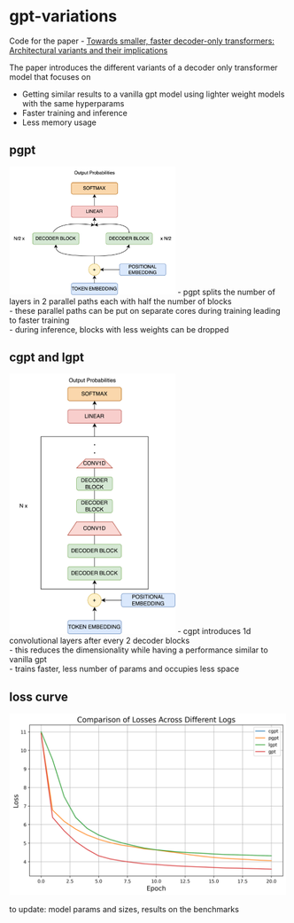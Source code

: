 # gpt-variations
Code for the paper - [Towards smaller, faster decoder-only transformers: Architectural variants and their implications](https://arxiv.org/abs/2404.14462#:~:text=22%20Apr%202024%5D-,Towards%20smallers%2C%20faster%20decoder%2Donly%20transformers%3A,Architectural%20variants%20and%20their%20implications&text=Research%20on%20Large%20Language%20Models,only%20variations%20in%20%5B2%5D.)

The paper introduces the different variants of a decoder only transformer model that focuses on
- Getting similar results to a vanilla gpt model using lighter weight models with the same hyperparams
- Faster training and inference
- Less memory usage

## pgpt
<img src='assets/parallelgpt.png' width=300>
- pgpt splits the number of layers in 2 parallel paths each with half the number of blocks <br>
- these parallel paths can be put on separate cores during training leading to faster training <br>
- during inference, blocks with less weights can be dropped

## cgpt and lgpt
<img src='assets/ccgpt.png' width=300>
- cgpt introduces 1d convolutional layers after every 2 decoder blocks <br>
- this reduces the dimensionality while having a performance similar to vanilla gpt <br>
- trains faster, less number of params and occupies less space

## loss curve
<img src='assets/loss_comparison.png' width=500>

to update: model params and sizes, results on the benchmarks

